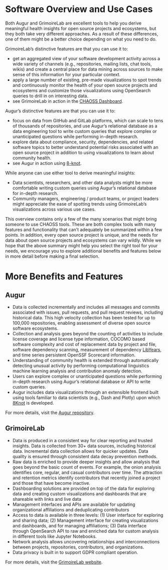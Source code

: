 # Software Overview and Use Cases

Both Augur and GrimoireLab are excellent tools to help you derive meaningful health insights for open source projects and ecosystems, but they both take very different approaches. As a result of these differences, one of them might be a better choice depending on what you need to do. 

GrimoireLab’s distinctive features are that you can use it to:



* get an aggregated view of your software development activity across a wide variety of channels (e.g., repositories, mailing lists, chat tools, wikis) and create a central place for data mining across sources to make sense of this information for your particular context.
* apply a large number of existing, pre-made visualizations to spot trends and continuously monitor the health of your open source projects and ecosystems and customize those visualizations using OpenSearch queries to drill in on interesting data.
* see GrimoireLab in action in the [CHAOSS Dashboard](https://chaoss.biterg.io/).

Augur’s distinctive features are that you can use it to:



* focus on data from GitHub and GitLab platforms, which can scale to tens of thousands of repositories, and use Augur’s relational database as a data engineering tool to write custom queries that explore complex or unanticipated questions while performing in-depth research.
* explore data about compliance, security, dependencies, and related software topics to better understand potential risks associated with an open source project in addition to using visualizations to learn about community health.
* see Augur in action using [8-knot](https://metrix.chaoss.io/repo_overview).

While anyone can use either tool to derive meaningful insights:



* Data scientists, researchers, and other data analysts might be more comfortable writing custom queries using Augur’s relational database for in-depth research.
* Community managers, engineering / product teams, or project leaders might appreciate the ease of spotting trends using GrimoireLab’s visualizations across various use cases.

This overview contains only a few of the many scenarios that might bring someone to use CHAOSS tools. These are both complex tools with many features and functionality that can’t adequately be summarized within a few points. In addition, every open source project is unique, and the needs for data about open source projects and ecosystems can vary wildly. While we hope that the above summary might help you select the right tool for your needs, we encourage you to explore additional benefits and features below in more detail before making a final selection. 


# More Benefits and Features


## Augur



* Data is collected incrementally and includes all messages and commits associated with issues, pull requests, and pull request reviews, including historical data. This high velocity collection has been tested for up to 100,000 repositories, enabling assessment of diverse open source software ecosystems. 
* Collection and analysis goes beyond the counting of activities to include license coverage and license type information, COCOMO based software complexity and cost of replacement data by project and file, software dependency scanning, measurement of dependency [LibYears](https://libyear.com/), and time series persistent OpenSSF Scorecard information.
* Understanding of community health is extended through automatically detecting unusual activity by performing computational linguistics machine learning analysis and contribution anomaly detection.
* Users can explore complex or unanticipated questions while performing in-depth research using Augur’s relational database or API to write custom queries.
* Augur includes data visualizations through an extensible frontend built using tools familiar to data scientists (e.g., Dash and Plotly) upon which [8Knot](https://metrix.chaoss.io/repo_overview) is developed.

For more details, visit the [Augur repository](https://github.com/chaoss/augur).


## GrimoireLab



* Data is produced in a consistent way for clear reporting and trusted insights. Data is collected from 30+ data sources, including historical data. Incremental data collection allows for quicker updates. Data quality is ensured through consistent data decay prevention methods.
* Raw data is enriched to provide deeper insights and allow analysis that goes beyond the basic count of events. For example, the onion analysis identifies core, regular, and casual contributors over time. The attraction and retention metrics identify contributors that recently joined a project and those that have become inactive. 
* Dashboarding solutions are provided on top of the data for exploring data and creating custom visualizations and dashboards that are shareable with links and live data
* Management interfaces and APIs are available for updating organizational affiliations and deduplicating contributors
* Access to data is available in three levels: (1) User interface for exploring and sharing data; (2) Management interface for creating visualizations and dashboards, and for managing affiliations; (3) Data interface through OpenSearch API to raw and enriched data for custom analysis in different tools like Jupyter Notebooks.
* Network analysis allows uncovering relationships and interconnections between projects, repositories, contributors, and organizations.
* Data privacy is built in to support GDPR compliant operation.

For more details, visit the [GrimoireLab website](https://chaoss.github.io/grimoirelab/).

